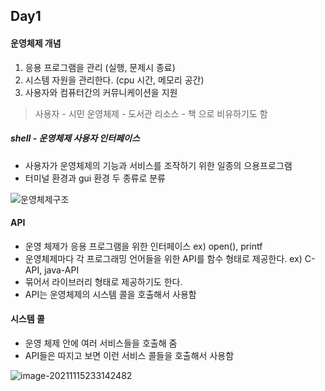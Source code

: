 ## Day1

#### 운영체제 개념

1. 응용 프로그램을 관리 (실행, 문제시 종료)
2. 시스템 자원을 관리한다. (cpu 시간, 메모리 공간)
3. 사용자와 컴퓨터간의 커뮤니케이션을 지원

> 사용자 - 시민
> 운영체제 - 도서관
> 리소스 - 책 으로 비유하기도 함



##### shell - 운영체제 사용자 인터페이스

- 사용자가 운영체제의 기능과 서비스를 조작하기 위한 일종의 으용프로그램
- 터미널 환경과 gui 환경 두 종류로 분류  



![운영체제구조](https://kwonsoonwoo.github.io/assets/Operating%20System/%EC%9A%B4%EC%98%81%EC%B2%B4%EC%A0%9C%EA%B5%AC%EC%A1%B0.png)



#### API	

- 운영 체제가 응용 프로그램을 위한 인터페이스
  ex) open(), printf
- 운영체제마다 각 프로그래밍 언어들을 위한 API를 함수 형태로 제공한다.
  ex) C-API, java-API
- 묶어서 라이브러리 형태로 제공하기도 한다.
- API는 운영체제의 시스템 콜을 호출해서 사용함



#### 시스템 콜

- 운영 체제 안에 여러 서비스들을 호출해 줌
- API들은 따지고 보면 이런 서비스 콜들을 호출해서 사용함

![image-20211115233142482](C:\Users\user\AppData\Roaming\Typora\typora-user-images\image-20211115233142482.png)
